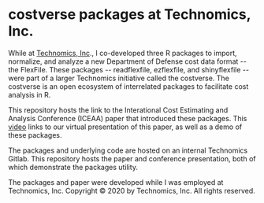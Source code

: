 # costverse packages at Technomics, Inc.

While at [Technomics, Inc](https://www.technomics.net/)., I co-developed three R packages to import, normalize, and analyze a new Department of Defense cost data format -- the FlexFile. These packages -- readflexfile, ezflexfile, and shinyflexfile -- were part of a larger Technomics initiative called the costverse. The costverse is an open ecosystem of interrelated packages to facilitate cost analysis in R.

This repository hosts the link to the Interational Cost Estimating and Analysis Conference (ICEAA) paper that introduced these packages. This [video](https://www.youtube.com/watch?v=CvP9R172_mc) links to our virtual presentation of this paper, as well as a demo of these packages.

The packages and underlying code are hosted on an internal Technomics Gitlab. This repository hosts the paper and conference presentation, both of which demonstrate the packages utility.

The packages and paper were developed while I was employed at Technomics, Inc. Copyright © 2020 by Technomics, Inc. All rights reserved.

